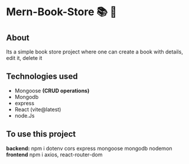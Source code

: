 # Mern-Book-Store 📚 🏪

## About
Its a simple book store project where one can create a book with details, edit it, delete it

## Technologies used
- Mongoose **(CRUD operations)**
- Mongodb
- express
- React (vite@latest)
- node.Js
  

## To use this project
**backend:** npm i dotenv cors express mongoose mongodb nodemon 
**frontend** npm i axios, react-router-dom 
```
